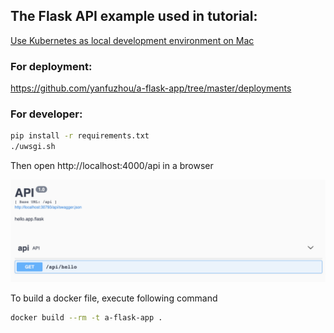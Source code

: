 ## The Flask API example used in tutorial: 

[Use Kubernetes as local development environment on Mac](https://github.com/yanfuzhou/a-flask-app/wiki/Use-Kubernetes-as-local-development-environment-on-Mac)

### For deployment:
https://github.com/yanfuzhou/a-flask-app/tree/master/deployments

### For developer:
```bash
pip install -r requirements.txt
./uwsgi.sh
```
Then open http://localhost:4000/api in a browser

![](screenshot.png)

To build a docker file, execute following command
```bash
docker build --rm -t a-flask-app .
```
